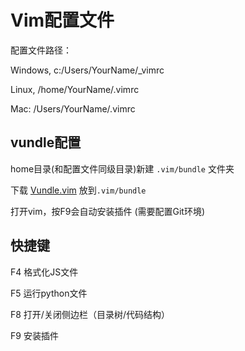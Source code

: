 # Vim配置文件

配置文件路径：

Windows, c:/Users/YourName/_vimrc

Linux, /home/YourName/.vimrc

Mac: /Users/YourName/.vimrc

## vundle配置

home目录(和配置文件同级目录)新建 `.vim/bundle` 文件夹

下载 [Vundle.vim](https://github.com/VundleVim/Vundle.vim) 放到`.vim/bundle`

打开vim，按F9会自动安装插件 (需要配置Git环境)


## 快捷键

F4 格式化JS文件

F5 运行python文件

F8 打开/关闭侧边栏（目录树/代码结构）

F9 安装插件

